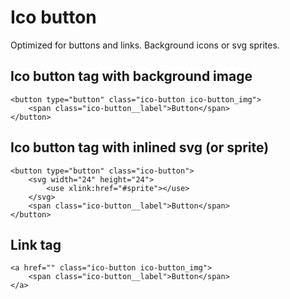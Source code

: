 # Ico button
Optimized for buttons and links.
Background icons or svg sprites.

## Ico button tag with background image
```
<button type="button" class="ico-button ico-button_img">
	<span class="ico-button__label">Button</span>
</button>
```

## Ico button tag with inlined svg (or sprite)
```
<button type="button" class="ico-button">
	<svg width="24" height="24">
		<use xlink:href="#sprite"></use>
	</svg>
	<span class="ico-button__label">Button</span>
</button>
```

## Link tag
```
<a href="" class="ico-button ico-button_img">
	<span class="ico-button__label">Button</span>
</a>
```
